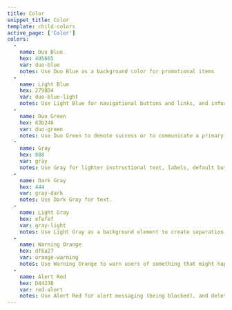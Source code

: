 ```yaml
---
title: Color
snippet_title: Color
template: child-colors
active_page: ['Color']
colors:
  -
    name: Duo Blue
    hex: 405665
    var: duo-blue
    notes: Use Duo Blue as a background color for promotional items
  -
    name: Light Blue
    hex: 2798D4
    var: duo-blue-light
    notes: Use Light Blue for navigational buttons and links, and informational messages.
  -
    name: Duo Green
    hex: 63b246
    var: duo-green
    notes: Use Duo Green to denote success or to communicate a primary action.
  -
    name: Gray
    hex: 888
    var: gray
    notes: Use Gray for lighter instructional text, labels, default buttons, table header text, and icons.
  -
    name: Dark Gray
    hex: 444
    var: gray-dark
    notes: Use Dark Gray for text.
  -
    name: Light Gray
    hex: efefef
    var: gray-light
    notes: Use Light Gray as a background element to create separation from white cards.
  -
    name: Warning Orange
    hex: df6a27
    var: orange-warning
    notes: Use Warning Orange to warn users of something that might happen.
  -
    name: Alert Red
    hex: D4423B
    var: red-alert
    notes: Use Alert Red for alert messaging (being blocked), and delete buttons.
---
```

